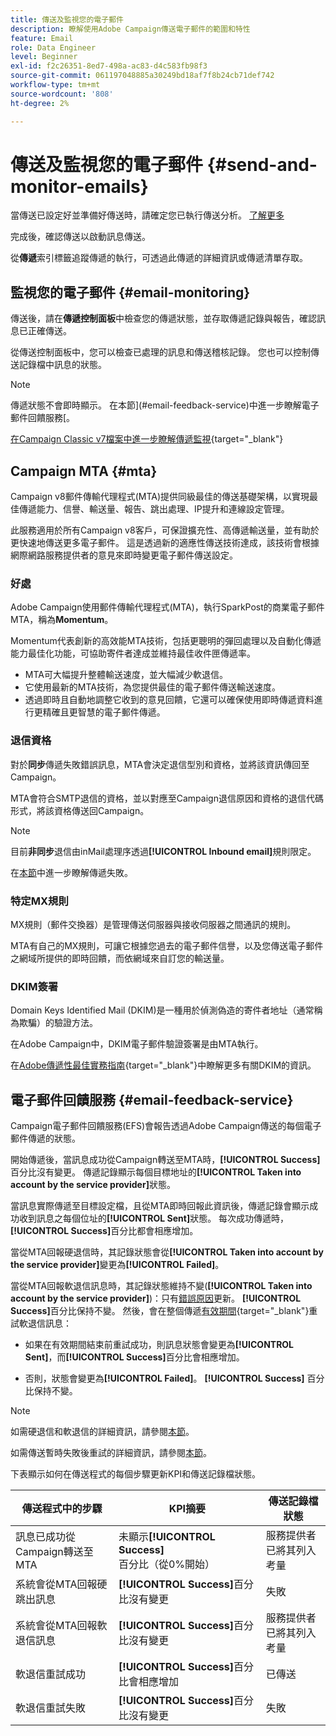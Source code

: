 ```yaml
---
title: 傳送及監視您的電子郵件
description: 瞭解使用Adobe Campaign傳送電子郵件的範圍和特性
feature: Email
role: Data Engineer
level: Beginner
exl-id: f2c26351-8ed7-498a-ac83-d4c583fb98f3
source-git-commit: 061197048885a30249bd18af7f8b24cb71def742
workflow-type: tm+mt
source-wordcount: '808'
ht-degree: 2%

---
```



# 傳送及監視您的電子郵件  {#send-and-monitor-emails}

當傳送已設定好並準備好傳送時，請確定您已執行傳送分析。 [了解更多](delivery-analysis.md)

完成後，確認傳送以啟動訊息傳送。

從&#x200B;**傳遞**&#x200B;索引標籤追蹤傳遞的執行，可透過此傳遞的詳細資訊或傳遞清單存取。

## 監視您的電子郵件 {#email-monitoring}

傳送後，請在&#x200B;**傳遞控制面板**&#x200B;中檢查您的傳遞狀態，並存取傳遞記錄與報告，確認訊息已正確傳送。

從傳送控制面板中，您可以檢查已處理的訊息和傳送稽核記錄。 您也可以控制傳送記錄檔中訊息的狀態。

>[!NOTE]
>
>傳遞狀態不會即時顯示。 在本節](#email-feedback-service)中進一步瞭解電子郵件回饋服務[。


[在Campaign Classic v7檔案中進一步瞭解傳遞監視](https://experienceleague.adobe.com/docs/campaign-classic/using/sending-messages/key-steps-when-creating-a-delivery/delivery-bestpractices/track-and-monitor.html){target="_blank"}

## Campaign MTA {#mta}

Campaign v8郵件傳輸代理程式(MTA)提供同級最佳的傳送基礎架構，以實現最佳傳遞能力、信譽、輸送量、報告、跳出處理、IP提升和連線設定管理。

此服務適用於所有Campaign v8客戶，可保證擴充性、高傳遞輸送量，並有助於更快速地傳送更多電子郵件。 這是透過新的適應性傳送技術達成，該技術會根據網際網路服務提供者的意見來即時變更電子郵件傳送設定。

### 好處

Adobe Campaign使用郵件傳輸代理程式(MTA)，執行SparkPost的商業電子郵件MTA，稱為&#x200B;**Momentum**。

Momentum代表創新的高效能MTA技術，包括更聰明的彈回處理以及自動化傳遞能力最佳化功能，可協助寄件者達成並維持最佳收件匣傳遞率。

* MTA可大幅提升整體輸送速度，並大幅減少軟退信。
* 它使用最新的MTA技術，為您提供最佳的電子郵件傳送輸送速度。
* 透過即時且自動地調整它收到的意見回饋，它還可以確保使用即時傳遞資料進行更精確且更智慧的電子郵件傳遞。

### 退信資格

對於&#x200B;**同步**&#x200B;傳遞失敗錯誤訊息，MTA會決定退信型別和資格，並將該資訊傳回至Campaign。

MTA會符合SMTP退信的資格，並以對應至Campaign退信原因和資格的退信代碼形式，將該資格傳送回Campaign。

>[!NOTE]
>
>目前&#x200B;**非同步**&#x200B;退信由inMail處理序透過&#x200B;**[!UICONTROL Inbound email]**&#x200B;規則限定。

在[本節](delivery-failures.md)中進一步瞭解傳遞失敗。


### 特定MX規則

MX規則（郵件交換器）是管理傳送伺服器與接收伺服器之間通訊的規則。

MTA有自己的MX規則，可讓它根據您過去的電子郵件信譽，以及您傳送電子郵件之網域所提供的即時回饋，而依網域來自訂您的輸送量。

### DKIM簽署

Domain Keys Identified Mail (DKIM)是一種用於偵測偽造的寄件者地址（通常稱為欺騙）的驗證方法。

在Adobe Campaign中，DKIM電子郵件驗證簽署是由MTA執行。

在[Adobe傳遞性最佳實務指南](https://experienceleague.adobe.com/docs/deliverability-learn/deliverability-best-practice-guide/transition-process/infrastructure.html#authentication){target="_blank"}中瞭解更多有關DKIM的資訊。

## 電子郵件回饋服務 {#email-feedback-service}

Campaign電子郵件回饋服務(EFS)會報告透過Adobe Campaign傳送的每個電子郵件傳遞的狀態。

開始傳遞後，當訊息成功從Campaign轉送至MTA時，**[!UICONTROL Success]**&#x200B;百分比沒有變更。 傳遞記錄顯示每個目標地址的&#x200B;**[!UICONTROL Taken into account by the service provider]**&#x200B;狀態。

當訊息實際傳遞至目標設定檔，且從MTA即時回報此資訊後，傳遞記錄會顯示成功收到訊息之每個位址的&#x200B;**[!UICONTROL Sent]**&#x200B;狀態。 每次成功傳遞時，**[!UICONTROL Success]**&#x200B;百分比都會相應增加。

當從MTA回報硬退信時，其記錄狀態會從&#x200B;**[!UICONTROL Taken into account by the service provider]**&#x200B;變更為&#x200B;**[!UICONTROL Failed]**<!-- and the **[!UICONTROL Bounces + errors]** percentage is increased accordingly-->。

當從MTA回報軟退信訊息時，其記錄狀態維持不變(**[!UICONTROL Taken into account by the service provider]**)：只有[錯誤原因](delivery-failures.md#delivery-failure-reasons)更新<!-- and the **[!UICONTROL Bounces + errors]** percentage is increased accordingly-->。 **[!UICONTROL Success]**&#x200B;百分比保持不變。 然後，會在整個傳遞[有效期間](https://experienceleague.adobe.com/docs/campaign-classic/using/sending-messages/key-steps-when-creating-a-delivery/steps-sending-the-delivery.html#defining-validity-period){target="_blank"}重試軟退信訊息：

* 如果在有效期間結束前重試成功，則訊息狀態會變更為&#x200B;**[!UICONTROL Sent]**，而&#x200B;**[!UICONTROL Success]**&#x200B;百分比會相應增加。

* 否則，狀態會變更為&#x200B;**[!UICONTROL Failed]**。 **[!UICONTROL Success]** <!--and **[!UICONTROL Bounces + errors]** -->百分比保持不變。

>[!NOTE]
>
>如需硬退信和軟退信的詳細資訊，請參閱[本節](delivery-failures.md#delivery-failure-reasons)。
>
>如需傳送暫時失敗後重試的詳細資訊，請參閱[本節](delivery-failures.md#retries)。

下表顯示如何在傳送程式的每個步驟更新KPI和傳送記錄檔狀態。

| 傳送程式中的步驟 | KPI摘要 | 傳送記錄檔狀態 |
|--- |--- |--- |
| 訊息已成功從Campaign轉送至MTA | 未顯示&#x200B;**[!UICONTROL Success]**&#x200B;百分比（從0%開始） | 服務提供者已將其列入考量 |
| 系統會從MTA回報硬跳出訊息 | **[!UICONTROL Success]**&#x200B;百分比沒有變更 | 失敗 |
| 系統會從MTA回報軟退信訊息 | **[!UICONTROL Success]**&#x200B;百分比沒有變更 | 服務提供者已將其列入考量 |
| 軟退信重試成功 | **[!UICONTROL Success]**&#x200B;百分比會相應增加 | 已傳送 |
| 軟退信重試失敗 | **[!UICONTROL Success]**&#x200B;百分比沒有變更 | 失敗 |
